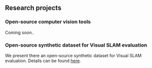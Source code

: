 
## Research projects


### Open-source computer vision tools

Coming soon..


### Open-source synthetic dataset for Visual SLAM evaluation

We present there an open-source synthetic dataset for Visual SLAM evaluation. Details can be found [here](https://tongjiseemct.github.io/Projects/cgdata/cgslam).